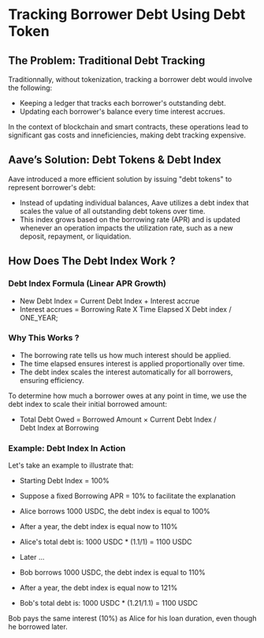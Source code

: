 # Tracking Borrower Debt Using Debt Token

## The Problem: Traditional Debt Tracking

Traditionnally, without tokenization, tracking a borrower debt would involve the following:

* Keeping a ledger that tracks each borrower's outstanding debt.
* Updating each borrower's balance every time interest accrues.

In the context of blockchain and smart contracts, these operations lead to significant
gas costs and inneficiencies, making debt tracking expensive.

## Aave’s Solution: Debt Tokens & Debt Index

Aave introduced a more efficient solution by issuing "debt tokens" to represent borrower's
debt:
* Instead of updating individual balances, Aave utilizes a debt index that scales the 
value of all outstanding debt tokens over time. 
* This index grows based on the borrowing rate (APR) and is updated whenever an operation 
impacts the utilization rate, such as a new deposit, repayment, or liquidation.

## How Does The Debt Index Work ?

### Debt Index Formula (Linear APR Growth)

* New Debt Index = Current Debt Index + Interest accrue
* Interest accrues = Borrowing Rate X Time Elapsed X Debt index / ONE_YEAR;

### Why This Works ?

* The borrowing rate tells us how much interest should be applied.
* The time elapsed ensures interest is applied proportionally over time.
* The debt index scales the interest automatically for all borrowers, ensuring efficiency.

To determine how much a borrower owes at any point in time, we use the debt index to scale 
their initial borrowed amount:

* Total Debt Owed = Borrowed Amount × Current Debt Index / Debt Index at Borrowing

### Example: Debt Index In Action

Let's take an example to illustrate that: 

* Starting Debt Index = 100%
* Suppose a fixed Borrowing APR = 10% to facilitate the explanation
* Alice borrows 1000 USDC, the debt index is equal to 100%
* After a year, the debt index is equal now to 110%
* Alice's total debt is: 1000 USDC * (1.1/1) = 1100 USDC

* Later ...

* Bob borrows 1000 USDC, the debt index is equal to 110%
* After a year, the debt index is equal now to 121%
* Bob's total debt is: 1000 USDC * (1.21/1.1) = 1100 USDC

Bob pays the same interest (10%) as Alice for his loan duration, even though he borrowed later.